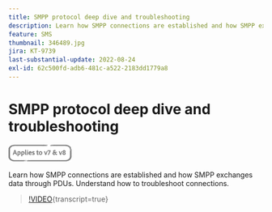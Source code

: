 ```yaml
---
title: SMPP protocol deep dive and troubleshooting
description: Learn how SMPP connections are established and how SMPP exchanges data through PDUs. Understand how to troubleshoot connections.
feature: SMS
thumbnail: 346489.jpg
jira: KT-9739
last-substantial-update: 2022-08-24 
exl-id: 62c500fd-adb6-481c-a522-2183dd1779a8
---
```

# SMPP protocol deep dive and troubleshooting

![Applies to V7 and V8](../assets/V7-V8-stamp.png)

Learn how SMPP connections are established and how SMPP exchanges data through PDUs. Understand how to troubleshoot connections.

>[!VIDEO](https://video.tv.adobe.com/v/346489?quality=12&learn=on){transcript=true}
